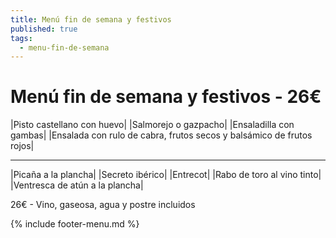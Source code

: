 ```yaml
---
title: Menú fin de semana y festivos
published: true
tags:
  - menu-fin-de-semana
---
```



# Menú fin de semana y festivos - 26€

|Pisto castellano con huevo|
|Salmorejo o gazpacho|
|Ensaladilla con gambas|
|Ensalada con rulo de cabra, frutos secos y balsámico de frutos rojos|

------

|Picaña a la plancha|
|Secreto ibérico|
|Entrecot|
|Rabo de toro al vino tinto|
|Ventresca de atún a la plancha|

<!-- |Cordero asado|eligiendo este segundo plato se añade 10€ al menú, en total 34€| -->

26€ - Vino, gaseosa, agua y postre incluidos

{% include footer-menu.md %}
